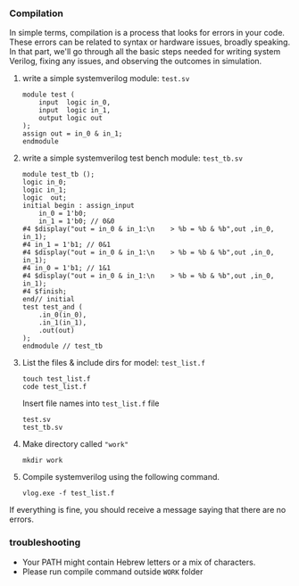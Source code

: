 ### Compilation
In simple terms, compilation is a process that looks for errors in your code. These errors can be related to syntax or hardware issues, broadly speaking.   
In that part, we'll go through all the basic steps needed for writing system Verilog, fixing any issues, and observing the outcomes in simulation.

1. write a simple systemverilog module: `test.sv` 
    ```
    module test (
        input  logic in_0,
        input  logic in_1,
        output logic out
    );
    assign out = in_0 & in_1;
    endmodule
    ```  
2. write a simple systemverilog test bench module: `test_tb.sv`
    ```  
    module test_tb ();
    logic in_0;
    logic in_1;
    logic  out;
    initial begin : assign_input
        in_0 = 1'b0;
        in_1 = 1'b0; // 0&0
    #4 $display("out = in_0 & in_1:\n    > %b = %b & %b",out ,in_0, in_1);
    #4 in_1 = 1'b1; // 0&1
    #4 $display("out = in_0 & in_1:\n    > %b = %b & %b",out ,in_0, in_1);
    #4 in_0 = 1'b1; // 1&1
    #4 $display("out = in_0 & in_1:\n    > %b = %b & %b",out ,in_0, in_1);
    #4 $finish;
    end// initial
    test test_and (
        .in_0(in_0),
        .in_1(in_1),
        .out(out)
    );
    endmodule // test_tb
    ```  
3. List the files & include dirs for model: `test_list.f`
    ```
    touch test_list.f
    code test_list.f
    ```
    Insert file names into `test_list.f` file
    ```
    test.sv
    test_tb.sv
    ```
4. Make directory called `"work"`
   ```
   mkdir work
   ```
5. Compile systemverilog using the following command.
   ```
   vlog.exe -f test_list.f
   ```
       
If everything is fine, you should receive a message saying that there are no errors.

### troubleshooting
- Your PATH might contain Hebrew letters or a mix of characters. 
- Please run compile command outside `WORK` folder